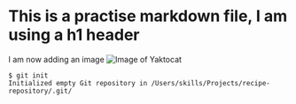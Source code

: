 # This is a practise markdown file, I am using a h1 header

I am now adding an image
![Image of Yaktocat](https://octodex.github.com/images/yaktocat.png)

```
$ git init
Initialized empty Git repository in /Users/skills/Projects/recipe-repository/.git/
```
